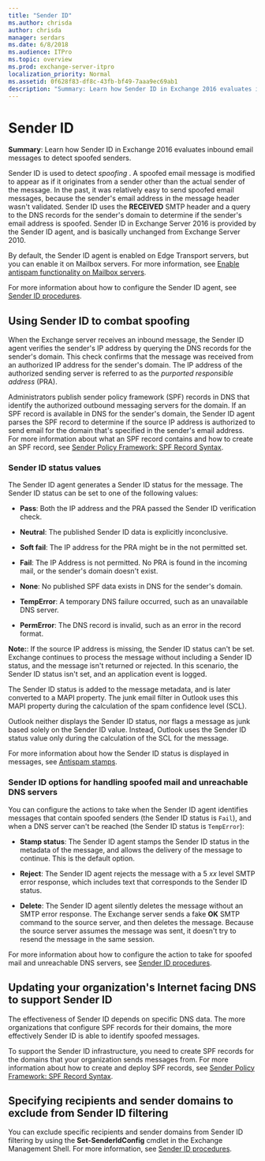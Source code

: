 ```yaml
---
title: "Sender ID"
ms.author: chrisda
author: chrisda
manager: serdars
ms.date: 6/8/2018
ms.audience: ITPro
ms.topic: overview
ms.prod: exchange-server-itpro
localization_priority: Normal
ms.assetid: 0f628f83-df8c-43fb-bf49-7aaa9ec69ab1
description: "Summary: Learn how Sender ID in Exchange 2016 evaluates inbound email messages to detect spoofed senders."
---
```


# Sender ID

 **Summary**: Learn how Sender ID in Exchange 2016 evaluates inbound email messages to detect spoofed senders.
  
Sender ID is used to detect *spoofing* . A spoofed email message is modified to appear as if it originates from a sender other than the actual sender of the message. In the past, it was relatively easy to send spoofed email messages, because the sender's email address in the message header wasn't validated. Sender ID uses the **RECEIVED** SMTP header and a query to the DNS records for the sender's domain to determine if the sender's email address is spoofed. Sender ID in Exchange Server 2016 is provided by the Sender ID agent, and is basically unchanged from Exchange Server 2010. 
  
By default, the Sender ID agent is enabled on Edge Transport servers, but you can enable it on Mailbox servers. For more information, see [Enable antispam functionality on Mailbox servers](antispam-on-mailbox-servers.md).
  
For more information about how to configure the Sender ID agent, see [Sender ID procedures](sender-id-procedures.md).
  
## Using Sender ID to combat spoofing
<a name="Spoofing"> </a>

When the Exchange server receives an inbound message, the Sender ID agent verifies the sender's IP address by querying the DNS records for the sender's domain. This check confirms that the message was received from an authorized IP address for the sender's domain. The IP address of the authorized sending server is referred to as the *purported responsible address* (PRA). 
  
Administrators publish sender policy framework (SPF) records in DNS that identify the authorized outbound messaging servers for the domain. If an SPF record is available in DNS for the sender's domain, the Sender ID agent parses the SPF record to determine if the source IP address is authorized to send email for the domain that's specified in the sender's email address. For more information about what an SPF record contains and how to create an SPF record, see [Sender Policy Framework: SPF Record Syntax](https://go.microsoft.com/fwlink/p/?linkId=50977).
  
### Sender ID status values

The Sender ID agent generates a Sender ID status for the message. The Sender ID status can be set to one of the following values:
  
- **Pass**: Both the IP address and the PRA passed the Sender ID verification check.
    
- **Neutral**: The published Sender ID data is explicitly inconclusive.
    
- **Soft fail**: The IP address for the PRA might be in the not permitted set.
    
- **Fail**: The IP Address is not permitted. No PRA is found in the incoming mail, or the sender's domain doesn't exist.
    
- **None**: No published SPF data exists in DNS for the sender's domain.
    
- **TempError**: A temporary DNS failure occurred, such as an unavailable DNS server.
    
- **PermError**: The DNS record is invalid, such as an error in the record format.
    
 **Note:**: If the source IP address is missing, the Sender ID status can't be set. Exchange continues to process the message without including a Sender ID status, and the message isn't returned or rejected. In this scenario, the Sender ID status isn't set, and an application event is logged.
  
The Sender ID status is added to the message metadata, and is later converted to a MAPI property. The junk email filter in Outlook uses this MAPI property during the calculation of the spam confidence level (SCL).
  
Outlook neither displays the Sender ID status, nor flags a message as junk based solely on the Sender ID value. Instead, Outlook uses the Sender ID status value only during the calculation of the SCL for the message.
  
For more information about how the Sender ID status is displayed in messages, see [Antispam stamps](antispam-stamps.md).
  
### Sender ID options for handling spoofed mail and unreachable DNS servers

You can configure the actions to take when the Sender ID agent identifies messages that contain spoofed senders (the Sender ID status is `Fail`), and when a DNS server can't be reached (the Sender ID status is `TempError`):
  
- **Stamp status**: The Sender ID agent stamps the Sender ID status in the metadata of the message, and allows the delivery of the message to continue. This is the default option.
    
- **Reject**: The Sender ID agent rejects the message with a 5 _xx_ level SMTP error response, which includes text that corresponds to the Sender ID status. 
    
- **Delete**: The Sender ID agent silently deletes the message without an SMTP error response. The Exchange server sends a fake **OK** SMTP command to the source server, and then deletes the message. Because the source server assumes the message was sent, it doesn't try to resend the message in the same session. 
    
For more information about how to configure the action to take for spoofed mail and unreachable DNS servers, see [Sender ID procedures](sender-id-procedures.md).
  
## Updating your organization's Internet facing DNS to support Sender ID
<a name="ID"> </a>

The effectiveness of Sender ID depends on specific DNS data. The more organizations that configure SPF records for their domains, the more effectively Sender ID is able to identify spoofed messages.
  
To support the Sender ID infrastructure, you need to create SPF records for the domains that your organization sends messages from. For more information about how to create and deploy SPF records, see [Sender Policy Framework: SPF Record Syntax](https://go.microsoft.com/fwlink/p/?linkId=50977).
  
## Specifying recipients and sender domains to exclude from Sender ID filtering
<a name="Filtering"> </a>

You can exclude specific recipients and sender domains from Sender ID filtering by using the **Set-SenderIdConfig** cmdlet in the Exchange Management Shell. For more information, see [Sender ID procedures](sender-id-procedures.md).
  

